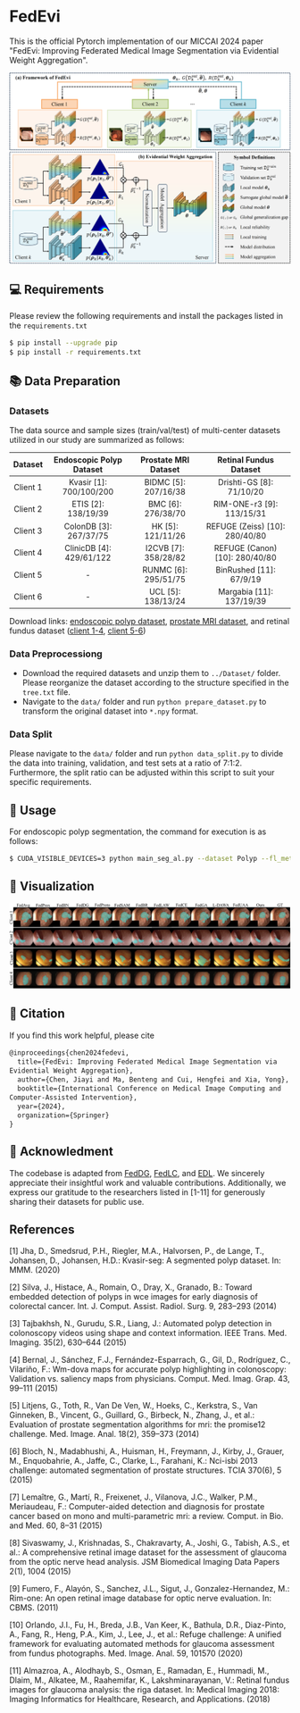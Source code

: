# FedEvi
This is the official Pytorch implementation of our MICCAI 2024 paper "FedEvi: Improving Federated Medical Image
Segmentation via Evidential Weight Aggregation".

![](./figure/framework_FedEvi.png)

## 💻 Requirements
Please review the following requirements and install the packages listed in the `requirements.txt`
```bash
$ pip install --upgrade pip
$ pip install -r requirements.txt
```

## 📚 Data Preparation
### Datasets
The data source and sample sizes (train/val/test) of multi-center datasets utilized in our study are summarized as follows:

| Dataset | Endoscopic Polyp Dataset | Prostate MRI Dataset | Retinal Fundus Dataset |
| :---: | :---: | :---: | :---: |
| Client 1 | Kvasir [1]: 700/100/200 | BIDMC [5]: 207/16/38 | Drishti-GS [8]: 71/10/20 |
| Client 2 | ETIS [2]: 138/19/39| BMC [6]: 276/38/70 | RIM-ONE-r3 [9]: 113/15/31 | 
| Client 3 | ColonDB [3]: 267/37/75 | HK [5]: 121/11/26 | REFUGE (Zeiss) [10]: 280/40/80 |
| Client 4 | ClinicDB [4]: 429/61/122 | I2CVB [7]: 358/28/82 | REFUGE (Canon) [10]: 280/40/80 |
| Client 5 | - | RUNMC [6]: 295/51/75 | BinRushed [11]: 67/9/19 |
| Client 6 | - | UCL [5]: 138/13/24 | Margabia [11]: 137/19/39|

Download links: [endoscopic polyp dataset](https://drive.google.com/file/d/1_sf0W4QmQn-rY7P_-OJMVZn7Hf50jD-w/view?usp=drive_link), [prostate MRI dataset](https://liuquande.github.io/SAML/), and retinal fundus dataset ([client 1-4](https://drive.google.com/file/d/1p33nsWQaiZMAgsruDoJLyatoq5XAH-TH/view), [client 5-6](https://zenodo.org/records/6325549))

### Data Preprocessiong
- Download the required datasets and unzip them to `../Dataset/` folder. Please reorganize the dataset according to the structure specified in the `tree.txt` file.
- Navigate to the `data/` folder and run `python prepare_dataset.py` to transform the original dataset into `*.npy` format. 

### Data Split
Please navigate to the `data/` folder and run `python data_split.py`  to divide the data into training, validation, and test sets at a ratio of 7:1:2. Furthermore, the split ratio can be adjusted within this script to suit your specific requirements.

## 🚀 Usage
For endoscopic polyp segmentation, the command for execution is as follows:
```bash
$ CUDA_VISIBLE_DEVICES=3 python main_seg_al.py --dataset Polyp --fl_method FedEvi --deterministic True --seed 3 --max_round 200 --gamma 0.99 --annealing_step 10
```

## 👀 Visualization
![](./figure/Polyp.png)

## 🌟 Citation
If you find this work helpful, please cite 
```
@inproceedings{chen2024fedevi,
  title={FedEvi: Improving Federated Medical Image Segmentation via Evidential Weight Aggregation},
  author={Chen, Jiayi and Ma, Benteng and Cui, Hengfei and Xia, Yong},
  booktitle={International Conference on Medical Image Computing and Computer-Assisted Intervention},
  year={2024},
  organization={Springer}
}
```

## 🙏 Acknowledment
The codebase is adapted from [FedDG](https://github.com/liuquande/FedDG-ELCFS), [FedLC](https://github.com/jcwang123/FedLC), and [EDL](https://github.com/dougbrion/pytorch-classification-uncertainty). We sincerely appreciate their insightful work and valuable contributions. Additionally, we express our gratitude to the researchers listed in [1-11] for generously sharing their datasets for public use.

## References
[1] Jha, D., Smedsrud, P.H., Riegler, M.A., Halvorsen, P., de Lange, T., Johansen, D., Johansen, H.D.: Kvasir-seg: A segmented polyp dataset. In: MMM. (2020)

[2] Silva, J., Histace, A., Romain, O., Dray, X., Granado, B.: Toward embedded detection of polyps in wce images for early diagnosis of colorectal cancer. Int. J. Comput. Assist. Radiol. Surg. 9, 283–293 (2014)

[3] Tajbakhsh, N., Gurudu, S.R., Liang, J.: Automated polyp detection in colonoscopy videos using shape and context information. IEEE Trans. Med. Imaging. 35(2), 630–644 (2015)

[4] Bernal, J., Sánchez, F.J., Fernández-Esparrach, G., Gil, D., Rodríguez, C., Vilariño, F.: Wm-dova maps for accurate polyp highlighting in colonoscopy: Validation vs. saliency maps from physicians. Comput. Med. Imag. Grap. 43, 99–111 (2015)

[5] Litjens, G., Toth, R., Van De Ven, W., Hoeks, C., Kerkstra, S., Van Ginneken, B., Vincent, G., Guillard, G., Birbeck, N., Zhang, J., et al.: Evaluation of prostate segmentation algorithms for mri: the promise12 challenge. Med. Image. Anal. 18(2), 359–373 (2014)

[6] Bloch, N., Madabhushi, A., Huisman, H., Freymann, J., Kirby, J., Grauer, M., Enquobahrie, A., Jaffe, C., Clarke, L., Farahani, K.: Nci-isbi 2013 challenge: automated segmentation of prostate structures. TCIA 370(6), 5 (2015)

[7] Lemaître, G., Martí, R., Freixenet, J., Vilanova, J.C., Walker, P.M., Meriaudeau, F.: Computer-aided detection and diagnosis for prostate cancer based on mono and multi-parametric mri: a review. Comput. in Bio. and Med. 60, 8–31 (2015)

[8] Sivaswamy, J., Krishnadas, S., Chakravarty, A., Joshi, G., Tabish, A.S., et al.: A comprehensive retinal image dataset for the assessment of glaucoma from the optic nerve head analysis. JSM Biomedical Imaging Data Papers 2(1), 1004 (2015)

[9] Fumero, F., Alayón, S., Sanchez, J.L., Sigut, J., Gonzalez-Hernandez, M.: Rim-one: An open retinal image database for optic nerve evaluation. In: CBMS. (2011)

[10] Orlando, J.I., Fu, H., Breda, J.B., Van Keer, K., Bathula, D.R., Diaz-Pinto, A., Fang, R., Heng, P.A., Kim, J., Lee, J., et al.: Refuge challenge: A unified framework for evaluating automated methods for glaucoma assessment from fundus photographs. Med. Image. Anal. 59, 101570 (2020)

[11] Almazroa, A., Alodhayb, S., Osman, E., Ramadan, E., Hummadi, M., Dlaim, M., Alkatee, M., Raahemifar, K., Lakshminarayanan, V.: Retinal fundus images for glaucoma analysis: the riga dataset. In: Medical Imaging 2018: Imaging Informatics for Healthcare, Research, and Applications. (2018)
